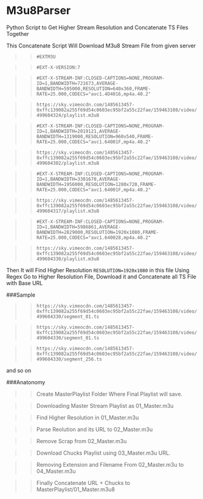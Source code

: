 # M3u8Parser
Python Script to Get Higher Stream Resolution and Concatenate TS Files Together

This Concatenate Script Will Download M3u8 Stream File from given server

>>`#EXTM3U`

>>`#EXT-X-VERSION:7`

>>`#EXT-X-STREAM-INF:CLOSED-CAPTIONS=NONE,PROGRAM-ID=1,BANDWIDTH=721673,AVERAGE-BANDWIDTH=595000,RESOLUTION=640x360,FRAME-RATE=25.000,CODECS="avc1.4D4016,mp4a.40.2"`

>>`https://sky.vimeocdn.com/1485613457-0xffc139082a255f69d54c0603ec95bf2a55c22fae/159463108/video/499604324/playlist.m3u8`

>>`#EXT-X-STREAM-INF:CLOSED-CAPTIONS=NONE,PROGRAM-ID=1,BANDWIDTH=2019121,AVERAGE-BANDWIDTH=1319000,RESOLUTION=960x540,FRAME-RATE=25.000,CODECS="avc1.64001F,mp4a.40.2"`

>>`https://sky.vimeocdn.com/1485613457-0xffc139082a255f69d54c0603ec95bf2a55c22fae/159463108/video/499604302/playlist.m3u8`

>>`#EXT-X-STREAM-INF:CLOSED-CAPTIONS=NONE,PROGRAM-ID=1,BANDWIDTH=3301670,AVERAGE-BANDWIDTH=1956000,RESOLUTION=1280x720,FRAME-RATE=25.000,CODECS="avc1.64001F,mp4a.40.2"`

>>`https://sky.vimeocdn.com/1485613457-0xffc139082a255f69d54c0603ec95bf2a55c22fae/159463108/video/499604317/playlist.m3u8`

>>`#EXT-X-STREAM-INF:CLOSED-CAPTIONS=NONE,PROGRAM-ID=1,BANDWIDTH=5986861,AVERAGE-BANDWIDTH=2829000,RESOLUTION=1920x1080,FRAME-RATE=25.000,CODECS="avc1.640028,mp4a.40.2"`

>>`https://sky.vimeocdn.com/1485613457-0xffc139082a255f69d54c0603ec95bf2a55c22fae/159463108/video/499604330/playlist.m3u8`

Then It will Find Higher Resolution `RESOLUTION=1920x1080` in this file Using Regex
Go to Higher Resolution File, Download it and Concatenate all TS File with Base URL 

###Sample 

>>`https://sky.vimeocdn.com/1485613457-0xffc139082a255f69d54c0603ec95bf2a55c22fae/159463108/video/499604330/segment_01.ts`

>>`https://sky.vimeocdn.com/1485613457-0xffc139082a255f69d54c0603ec95bf2a55c22fae/159463108/video/499604330/segment_01.ts`

>>`https://sky.vimeocdn.com/1485613457-0xffc139082a255f69d54c0603ec95bf2a55c22fae/159463108/video/499604330/segment_256.ts`

and so on

###Anatonomy 

>>Create MasterPlaylist Folder Where Final Playlist will save.

>>Downloading Master Stream Playlist as 01_Master.m3u

>>Find Higher Resolution in 01_Master.m3u

>>Parse Reolution and its URL to 02_Master.m3u

>>Remove Scrap from 02_Master.m3u

>>Download Chucks Playlist using 03_Master.m3u URL.

>>Removing Extension and Filename From 02_Master.m3u to 04_Master.m3u

>>Finally Concatenate URL + Chucks to MasterPlaylist/01_Master.m3u8



